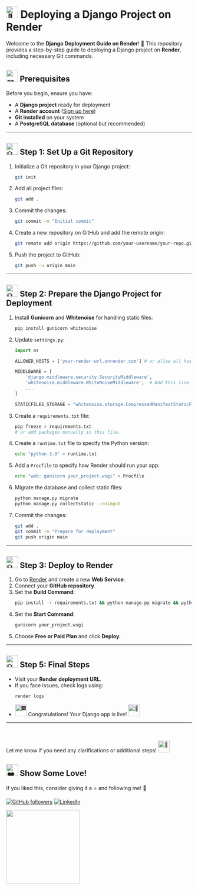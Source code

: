 # <img src="https://fonts.gstatic.com/s/e/notoemoji/latest/1f680/512.gif" alt="🚀" width="32" height="32"> Deploying a Django Project on Render

Welcome to the **Django Deployment Guide on Render**! 🎉 This repository provides a step-by-step guide to deploying a Django project on **Render**, including necessary Git commands.

## <img src="https://fonts.gstatic.com/s/e/notoemoji/latest/270f_fe0f/512.gif" alt="✏️" width="32" height="32"> Prerequisites
Before you begin, ensure you have:
- A **Django project** ready for deployment
- A **Render account** ([Sign up here](https://render.com))
- **Git installed** on your system
- A **PostgreSQL database** (optional but recommended)

---

## <img src="https://fonts.gstatic.com/s/e/notoemoji/latest/1f4a1/512.gif" alt="💡" width="32" height="32"> Step 1: Set Up a Git Repository
1. Initialize a Git repository in your Django project:
   ```sh
   git init
   ```
2. Add all project files:
   ```sh
   git add .
   ```
3. Commit the changes:
   ```sh
   git commit -m "Initial commit"
   ```
4. Create a new repository on GitHub and add the remote origin:
   ```sh
   git remote add origin https://github.com/your-username/your-repo.git
   ```
5. Push the project to GitHub:
   ```sh
   git push -u origin main
   ```

---

## <img src="https://fonts.gstatic.com/s/e/notoemoji/latest/1f4a1/512.gif" alt="💡" width="32" height="32"> Step 2: Prepare the Django Project for Deployment
1. Install **Gunicorn** and **Whitenoise** for handling static files:
   ```sh
   pip install gunicorn whitenoise
   ```
2. Update `settings.py`:
   ```python
   import os

   ALLOWED_HOSTS = ['your-render-url.onrender.com'] # or allow all host --> '*'

   MIDDLEWARE = [
       'django.middleware.security.SecurityMiddleware',
       'whitenoise.middleware.WhiteNoiseMiddleware',  # Add this line
       ...
   ]

   STATICFILES_STORAGE = "whitenoise.storage.CompressedManifestStaticFilesStorage"
   ```

3. Create a `requirements.txt` file:
   ```sh
   pip freeze > requirements.txt
   # or add packages manually in this file.
   ```
4. Create a `runtime.txt` file to specify the Python version:
   ```sh
   echo "python-3.9" > runtime.txt
   ```
5. Add a `Procfile` to specify how Render should run your app:
   ```sh
   echo "web: gunicorn your_project.wsgi" > Procfile
   ```
6. Migrate the database and collect static files:
   ```sh
   python manage.py migrate
   python manage.py collectstatic --noinput
   ```
7. Commit the changes:
   ```sh
   git add .
   git commit -m "Prepare for deployment"
   git push origin main
   ```

---

## <img src="https://fonts.gstatic.com/s/e/notoemoji/latest/1f4a1/512.gif" alt="💡" width="32" height="32"> Step 3: Deploy to Render
1. Go to [Render](https://dashboard.render.com/) and create a new **Web Service**.
2. Connect your **GitHub repository**.
3. Set the **Build Command**:
   ```sh
   pip install -r requirements.txt && python manage.py migrate && python manage.py collectstatic --noinput
   ```
4. Set the **Start Command**:
   ```sh
   gunicorn your_project.wsgi
   ```
5. Choose **Free or Paid Plan** and click **Deploy**.

---


## <img src="https://fonts.gstatic.com/s/e/notoemoji/latest/1f4a1/512.gif" alt="💡" width="32" height="32"> Step 5: Final Steps
- Visit your **Render deployment URL**.
- If you face issues, check logs using:
  ```sh
  render logs
  ```
- <img src="https://fonts.gstatic.com/s/e/notoemoji/latest/1f386/512.gif" alt="🎆" width="32" height="32"> Congratulations! Your Django app is live! <img src="https://fonts.gstatic.com/s/e/notoemoji/latest/1f680/512.gif" alt="🚀" width="32" height="32">

---

<br>
<br>
Let me know if you need any clarifications or additional steps! <img src="https://fonts.gstatic.com/s/e/notoemoji/latest/1f31f/512.gif" alt="🌟" width="32" height="32">


## <img src="https://fonts.gstatic.com/s/e/notoemoji/latest/2764_fe0f/512.gif" alt="❤" width="32" height="32"> Show Some Love!  
If you liked this, consider giving it a ⭐ and following me! 🚀  

[![GitHub followers](https://img.shields.io/github/followers/aman-khan001?label=Follow%20Me&style=social)](https://github.com/aman-khan001)
[![LinkedIn](https://img.shields.io/badge/LinkedIn-Connect-blue?style=flat&logo=linkedin)](https://www.linkedin.com/in/aman-khan001/)  

   <img src="https://media.giphy.com/media/3o7abKhOpu0NwenH3O/giphy.gif" width="200px">


<br>
<br>
